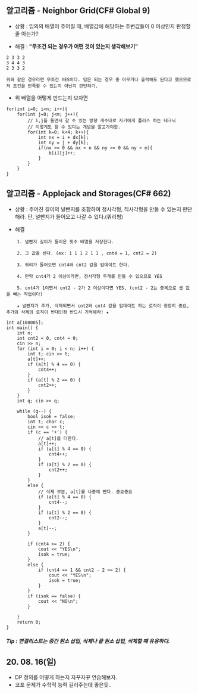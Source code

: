 ## 알고리즘 - Neighbor Grid(CF# Global 9)

 - 상황 : 임의의 배열이 주어질 때, 배열값에 해당하는 주변값들이 0 이상인지 판정할 줄 아는가?

 - 해결 : **"무조건 되는 경우가 어떤 것이 있는지 생각해보기"**

 ```
 2 3 3 2
 3 4 4 3
 2 3 3 2

 위와 같은 경우라면 무조건 YES이다. 답은 되는 경우 중 아무거나 출력해도 된다고 했으므로 저 조건을 만족할 수 있는지 아닌지 판단하기.
 ```

 - 위 배열을 어떻게 만드는지 보자면
 ```
 for(int i=0; i<n; i++){
     for(int j=0; j<m; j++){
         // i,j를 돌면서 갈 수 있는 방향 개수대로 자기에게 플러스 하는 테크닉
         // 이렇게도 할 수 있다는 개념을 알고가야함.
         for(int k=0; k<4; k++){
             int nx = i + dx[k];
             int ny = j + dy[k];
             if(nx >= 0 && nx < n && ny >= 0 && ny < m){
                 b[i][j]++;
             }
         }
     }
 }
 ```

## 알고리즘 - Applejack and Storages(CF# 662)

 - 상황 : 주어진 길이의 널빤지를 조합하여 정사각형, 직사각형을 만들 수 있는지 판단해라. 단, 널빤지가 들어오고 나갈 수 있다.(쿼리형)

 - 해결

```
    1. 널빤지 길이가 들어온 횟수 배열을 저장한다.

    2. 그 값을 센다. (ex: 1 1 1 2 1 1 , cnt4 = 1, cnt2 = 2)

    3. 쿼리가 들어오면 cnt4와 cnt2 값을 업데이트 한다.

    4. 만약 cnt4가 2 이상이라면, 정사각형 두개를 만들 수 있으므로 YES

    5. cnt4가 1이면서 cnt2 - 2가 2 이상이다면 YES, (cnt2 - 2는 중복으로 센 값을 빼는 작업이다)

    ★ 널빤지가 추가, 삭제되면서 cnt2와 cnt4 값을 업데이트 하는 로직이 굉장히 중요, 추가와 삭제의 로직이 반대인점 반드시 기억해라! ★

int a[100005];
int main() {
	int n;
	int cnt2 = 0, cnt4 = 0;
	cin >> n;
	for (int i = 0; i < n; i++) {
		int t; cin >> t;
		a[t]++;
		if (a[t] % 4 == 0) {
			cnt4++;
		}
		if (a[t] % 2 == 0) {
			cnt2++;
		}
	}
	int q; cin >> q;

	while (q--) {
		bool isok = false;
		int t; char c;
		cin >> c >> t;
		if (c == '+') {
            // a[t]를 더한다.
			a[t]++;
			if (a[t] % 4 == 0) {
				cnt4++;
			}
			if (a[t] % 2 == 0) {
				cnt2++;
			}
		}
		else {
            // 삭제 부분, a[t]를 나중에 뺀다. 중요중요
			if (a[t] % 4 == 0) {
				cnt4--;
			}
			if (a[t] % 2 == 0) {
				cnt2--;
			}
			a[t]--;
		}
		
		if (cnt4 >= 2) {
			cout << "YES\n";
			isok = true;
		}
		else {
			if (cnt4 == 1 && cnt2 - 2 >= 2) {
				cout << "YES\n";
				isok = true;
			}
		}
		if (isok == false) {
			cout << "NO\n";
		}
		
	}
	return 0;
}
```

##### Tip : 연결리스트는 중간 원소 삽입, 삭제나 끝 원소 삽입, 삭제할 때 유용하다.

## 20. 08. 16(일)

 - DP 정의를 어떻게 하는지 자꾸자꾸 연습해보자.
 - 코포 문제가 수학적 능력 길러주는데 좋은듯..
 